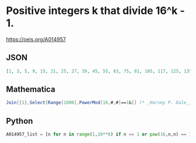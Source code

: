 # Positive integers k that divide 16^k \- 1\.
https://oeis.org/A014957
## JSON
```JSON
[1, 3, 5, 9, 15, 21, 25, 27, 39, 45, 55, 63, 75, 81, 105, 117, 125, 135, 147, 155, 165, 171, 189, 195, 205, 225, 243, 273, 275, 315, 333, 351, 375, 405, 441, 465, 495, 507, 513, 525, 567, 585, 605, 609, 615, 625, 657, 675, 729, 735, 775, 819, 825, 855, 903]
```
## Mathematica
```Mathematica
Join[{1},Select[Range[1000],PowerMod[16,#,#]==1&]] (* _Harvey P. Dale_, Jun 12 2024 *)
```
## Python
```Python
A014957_list = [n for n in range(1,10**6) if n == 1 or pow(16,n,n) == 1] # _Chai Wah Wu_, Mar 25 2021
```
